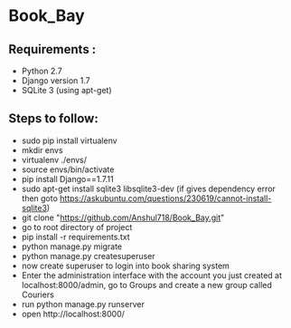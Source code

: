 # Book_Bay
## Requirements :
   * Python 2.7
   * Django version 1.7
   * SQLite 3 (using apt-get)

## Steps to follow:
  * sudo pip install virtualenv
  * mkdir envs
  * virtualenv ./envs/
  * source envs/bin/activate
  * pip install Django==1.7.11
  * sudo apt-get install sqlite3 libsqlite3-dev     (if gives dependency error then goto https://askubuntu.com/questions/230619/cannot-install-sqlite3)
  * git clone "https://github.com/Anshul718/Book_Bay.git"
  * go to root directory of project
  * pip install -r requirements.txt 
  * python manage.py migrate
  * python manage.py createsuperuser
  * now create superuser to login into book sharing system
  * Enter the administration interface with the account you just created at localhost:8000/admin, go to Groups and create a new group called Couriers
  * run python manage.py runserver
  * open http://localhost:8000/
